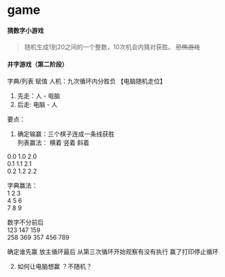 # game
#### 猜数字小游戏
> 随机生成1到20之间的一个整数，10次机会内猜对获胜。 ~~恐怖游戏~~

#### 井字游戏（第二阶段）
字典/列表 赋值
人机：九次循环内分胜负 【电脑随机走位】
1. 先走：人 - 电脑
2. 后走: 电脑 - 人

要点：
1. 确定输赢：三个棋子连成一条线获胜  
列表赢法： 
横着 竖着 斜着

0.0 1.0 2.0  
0.1 1.1 2.1  
0.2 1.2 2.2  

字典赢法：  
1 2 3  
4 5 6  
7 8 9  

数字不分前后  
123  147  159  
258  369  357
456  789 

确定谁先赢
放主循环最后 从第三次循环开始观察有没有执行
赢了打印停止循环

2. 如何让电脑想赢  ？不随机？
